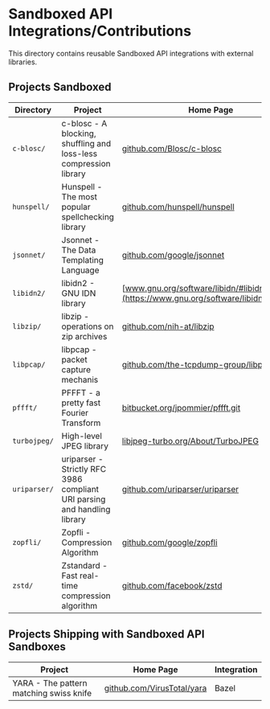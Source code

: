 # Sandboxed API Integrations/Contributions

This directory contains reusable Sandboxed API integrations with external
libraries.

## Projects Sandboxed

Directory    | Project                                                                  | Home Page                                                                                | Integration
------------ | ------------------------------------------------------------------------ | ---------------------------------------------------------------------------------------- | -----------
`c-blosc/`   | c-blosc - A blocking, shuffling and loss-less compression library        | [github.com/Blosc/c-blosc](https://github.com/Blosc/c-blosc)                             | CMake
`hunspell/`  | Hunspell - The most popular spellchecking library                        | [github.com/hunspell/hunspell](https://github.com/hunspell/hunspell)                     | CMake
`jsonnet/`   | Jsonnet - The Data Templating Language                                   | [github.com/google/jsonnet](https://github.com/google/jsonnet)                           | CMake
`libidn2/`   | libidn2 - GNU IDN library                                                | [www.gnu.org/software/libidn/#libidn2](https://www.gnu.org/software/libidn/#libidn2)     | CMake
`libzip/`    | libzip - operations on zip archives                                      | [github.com/nih-at/libzip](https://github.com/nih-at/libzip)                             | CMake
`libpcap/`   | libpcap - packet capture mechanis                                        | [github.com/the-tcpdump-group/libpcap](https://github.com/the-tcpdump-group/libpcap.git) | CMake
`pffft/`     | PFFFT - a pretty fast Fourier Transform                                  | [bitbucket.org/jpommier/pffft.git](https://bitbucket.org/jpommier/pffft.git)             | CMake
`turbojpeg/` | High-level JPEG library                                                  | [libjpeg-turbo.org/About/TurboJPEG](https://libjpeg-turbo.org/About/TurboJPEG)           | CMake
`uriparser/` | uriparser - Strictly RFC 3986 compliant URI parsing and handling library | [github.com/uriparser/uriparser](https://github.com/uriparser/uriparser.git)             | CMake
`zopfli/`    | Zopfli - Compression Algorithm                                           | [github.com/google/zopfli](https://github.com/google/zopfli)                             | CMake
`zstd/`      | Zstandard - Fast real-time compression algorithm                         | [github.com/facebook/zstd](https://github.com/facebook/zstd)                             | CMake

## Projects Shipping with Sandboxed API Sandboxes

Project                                 | Home Page                                                        | Integration
--------------------------------------- | ---------------------------------------------------------------- | -----------
YARA - The pattern matching swiss knife | [github.com/VirusTotal/yara](https://github.com/VirusTotal/yara) | Bazel
